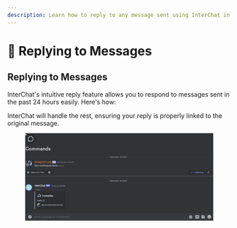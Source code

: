 ```yaml
---
description: Learn how to reply to any message sent using InterChat in a hub
---
```


# 🔁 Replying to Messages

## Replying to Messages

InterChat's intuitive reply feature allows you to respond to messages sent in the past 24 hours easily. Here's how:

InterChat will handle the rest, ensuring your reply is properly linked to the original message.

<div align="center" data-full-width="false">

<figure><img src="../.gitbook/assets/MsgReply.gif" alt=""><figcaption></figcaption></figure>

</div>
